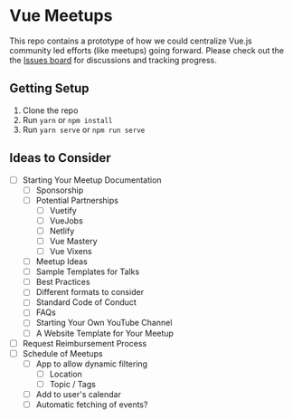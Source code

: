 # Vue Meetups

This repo contains a prototype of how we could centralize Vue.js community led efforts (like meetups) going forward. Please check out the the [Issues board](https://github.com/bencodezen/vue-meetups/issues) for discussions and tracking progress.

## Getting Setup

1.  Clone the repo
2.  Run `yarn` or `npm install`
3.  Run `yarn serve` or `npm run serve`

## Ideas to Consider

* [ ] Starting Your Meetup Documentation
  * [ ] Sponsorship
  * [ ] Potential Partnerships
    * [ ] Vuetify
    * [ ] VueJobs
    * [ ] Netlify
    * [ ] Vue Mastery
    * [ ] Vue Vixens
  * [ ] Meetup Ideas
  * [ ] Sample Templates for Talks
  * [ ] Best Practices
  * [ ] Different formats to consider
  * [ ] Standard Code of Conduct
  * [ ] FAQs
  * [ ] Starting Your Own YouTube Channel
  * [ ] A Website Template for Your Meetup
* [ ] Request Reimbursement Process
* [ ] Schedule of Meetups
  * [ ] App to allow dynamic filtering
    * [ ] Location
    * [ ] Topic / Tags
  * [ ] Add to user's calendar
  * [ ] Automatic fetching of events?
